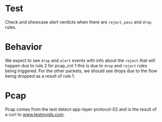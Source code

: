 # Test

Check and showcase alert verdicts when there are ``reject``, ``pass`` and
``drop`` rules.

# Behavior

We expect to see ``drop`` and ``alert`` events with info about the ``reject``
that will happen due to rule 2 for pcap_cnt 1 this is due to ``drop`` and ``reject``
rules being triggered. For the other packets, we should see drops due to the
flow being dropped as a result of rule 1.

# Pcap

Pcap comes from the test detect-app-layer-protocol-02 and is the result of a
curl to www.testmyids.com.
